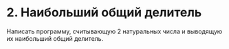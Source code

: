 # 2. Наибольший общий делитель

Написать программу, считывающую 2 натуральных числа и выводящую их наибольший общий делитель.


